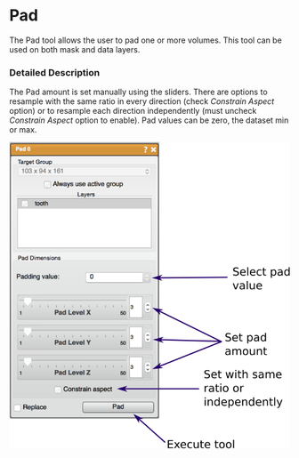 # Pad

The Pad tool allows the user to pad one or more volumes. This tool can be used on both mask and data layers.

### Detailed Description

The Pad amount is set manually using the sliders. There are options to resample with the same ratio in every direction (check *Constrain Aspect* option) or to resample each direction independently (must uncheck *Constrain Aspect* option to enable). Pad values can be zero, the dataset min or max.

![alt text](../images/PadGUI.png)
